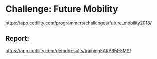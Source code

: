 ﻿# Challenge: Future Mobility
https://app.codility.com/programmers/challenges/future_mobility2018/

## Report:
https://app.codility.com/demo/results/trainingEARP6M-5MS/